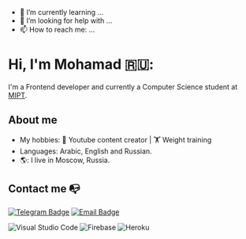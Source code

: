 
- 🌱 I’m currently learning ...
- 🤔 I’m looking for help with ...
- 📫 How to reach me: ...


# Hi, I'm Mohamad 🇷🇺:
I'm a Frontend developer and currently a Computer Science student at [MIPT](https://mipt.ru).

## About me 
- My hobbies: 🎥 Youtube content creator | 🏋️ Weight training 
- Languages: Arabic, English and Russian.
- 🌎: I live in Moscow, Russia.

## Contact me :mailbox_with_no_mail:
[![Telegram Badge](https://img.shields.io/badge/@LordHomie-2CA5E0?style=for-the-badge&logo=telegram&logoColor=white)](https://t.me/lordhomie)
[![Email Badge](https://img.shields.io/badge/hamouda99@windowslive.com-0078D4?style=for-the-badge&logo=microsoft-outlook&logoColor=white)](mailto:hamouda99@windowslive.com)



![Visual Studio Code](https://img.shields.io/badge/Visual_Studio_Code-black?style=flat-square&logo=Visual-Studio-Code)
![Firebase](https://img.shields.io/badge/-Firebase-black?style=flat-square&logo=Firebase)
![Heroku](https://img.shields.io/badge/-Heroku-black?style=flat-square&logo=heroku)


